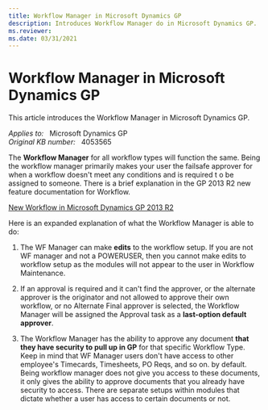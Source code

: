 ```yaml
---
title: Workflow Manager in Microsoft Dynamics GP
description: Introduces Workflow Manager do in Microsoft Dynamics GP.
ms.reviewer: 
ms.date: 03/31/2021
---
```

# Workflow Manager in Microsoft Dynamics GP

This article introduces the Workflow Manager in Microsoft Dynamics GP.

_Applies to:_ &nbsp; Microsoft Dynamics GP  
_Original KB number:_ &nbsp; 4053565

The **Workflow Manager** for all workflow types will function the same. Being the workflow manager primarily makes your user the failsafe approver for when a workflow doesn't meet any conditions and is required t o be assigned to someone. There is a brief explanation in the GP 2013 R2 new feature documentation for Workflow.

[New Workflow in Microsoft Dynamics GP 2013 R2](https://community.dynamics.com/blogs/post/?postid=fd778606-5dff-4cba-9c13-56febce618af)

Here is an expanded explanation of what the Workflow Manager is able to do:

1. The WF Manager can make **edits** to the workflow setup. If you are not WF manager and not a POWERUSER, then you cannot make edits to workflow setup as the modules will not appear to the user in Workflow Maintenance.

2. If an approval is required and it can't find the approver, or the alternate approver is the originator and not allowed to approve their own workflow, or no Alternate Final approver is selected, the Workflow Manager will be assigned the Approval task as a **last-option default approver**.

3. The Workflow Manager has the ability to approve any document **that they have security to pull up in GP** for that specific Workflow Type. Keep in mind that WF Manager users don't have access to other employee's Timecards, Timesheets, PO Reqs, and so on. by default. Being workflow manager does not give you access to these documents, it only gives the ability to approve documents that you already have security to access. There are separate setups within modules that dictate whether a user has access to certain documents or not.
